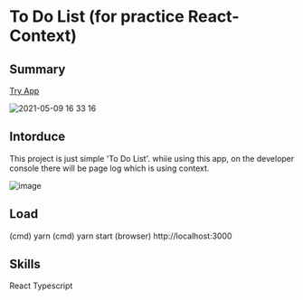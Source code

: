 # To Do List (for practice React-Context)

## Summary
[Try App](https://whlee0525.github.io/todo-react-context/)

![2021-05-09 16 33 16](https://user-images.githubusercontent.com/29941220/117563994-837d6f80-b0e4-11eb-8361-80acfa88a344.gif)


## Intorduce
This project is just simple 'To Do List'.
whiie using this app, 
on the developer console
there will be page log which is using context.

![image](https://user-images.githubusercontent.com/29941220/117567450-6900c180-b0f7-11eb-8407-ffa02b720ac8.png)

## Load
(cmd) yarn
(cmd) yarn start
(browser) http://localhost:3000

## Skills
React
Typescript
